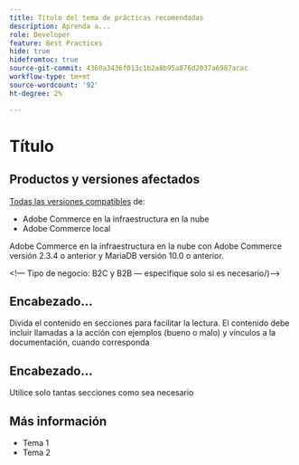 ```yaml
---
title: Título del tema de prácticas recomendadas
description: Aprenda a...
role: Developer
feature: Best Practices
hide: true
hidefromtoc: true
source-git-commit: 4360a3436f013c1b2a8b95a876d2037a6987acac
workflow-type: tm+mt
source-wordcount: '92'
ht-degree: 2%

---
```



<!-- Template Instructions: 

When you create a new best practices topic from this template, remove the hide metadata tags. These values hide this template from the TOC and search indexing.

Metadata values configured in ExL:
Available roles: https://git.corp.adobe.com/AdobeDocs/exl-config/blob/master/metadata-values/role.yml

Available features: https://git.corp.adobe.com/AdobeDocs/exl-config/blob/master/metadata-values/feature.yml  -->

# Título

<!--Template instruction:  Add one or two sentences to summarize the overall contents of this best practice topic-->

## Productos y versiones afectados

<!-- Template comment: When we have the ability to tag content by versions, we might be able to remove this explicit header in favor of using tags for versions and editions.-->

<!--Template instruction: Add details for the product and versions where the best practice info is relevant. Below are two examples, adjust and delete unneeded info per best practice requirements. If info applies specifically to B2B or B2C, include that information -->

<!-- Example 1: -->

[Todas las versiones compatibles](../../../release/versions.md) de:

- Adobe Commerce en la infraestructura en la nube
- Adobe Commerce local

<!-- Example 2: -->

Adobe Commerce en la infraestructura en la nube con Adobe Commerce versión 2.3.4 o anterior y MariaDB versión 10.0 o anterior.

&lt;!— Tipo de negocio: B2C y B2B — especifique solo si es necesario/)—>

## Encabezado...

Divida el contenido en secciones para facilitar la lectura. El contenido debe incluir llamadas a la acción con ejemplos (bueno o malo) y vínculos a la documentación, cuando corresponda

## Encabezado...

Utilice solo tantas secciones como sea necesario

## Más información

<!-- If applicable, add links to additional, more detailed documentation that provides more context about this best practices content.-->

- Tema 1
- Tema 2

<!-- Template instruction:  Remove all template comments and instructions from the best practices article before committing your changes. -->
